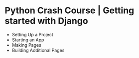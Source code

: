 # Python Crash Course | Getting started with Django

* Setting Up a Project
* Starting an App
* Making Pages
* Building Additional Pages
